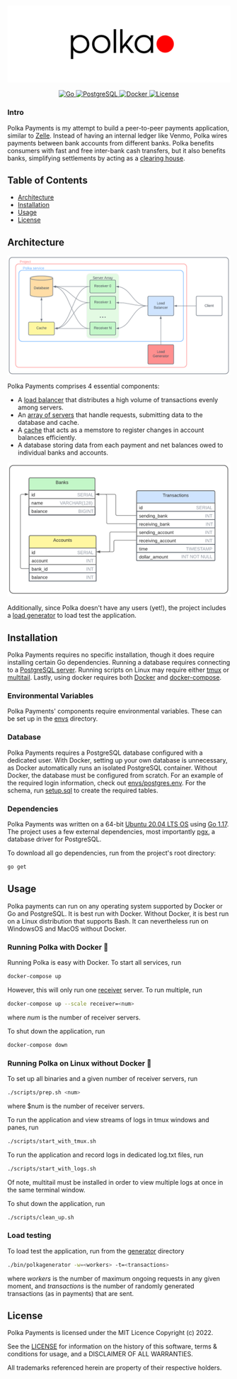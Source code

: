 <div align="center">
   <img alt="logo" src="files/logo.png">
</div>

<p align="center">
  <a href="https://go.dev/doc/go1.17">
    <img alt="Go" src="https://img.shields.io/badge/Go-1.17-lightblue">
  </a> 
  <a href="https://www.postgresql.org/docs/12/release-12-9.html">
    <img alt="PostgreSQL" src="https://img.shields.io/badge/PostgreSQL-12.9-green">
  </a> 
  <a href="https://docs.docker.com/engine/release-notes/">
    <img alt="Docker" src="https://img.shields.io/badge/Docker-20.10.12-blue">
  </a> 
  <a href="./LICENSE">
    <img alt="License" src="https://img.shields.io/badge/License-MIT-red">
  </a>
</p>

### Intro

Polka Payments is my attempt to build a peer-to-peer payments application, similar to [Zelle](https://www.zellepay.com/). Instead of having an internal ledger like Venmo, Polka wires payments between bank accounts from different banks. Polka benefits consumers with fast and free inter-bank cash transfers, but it also benefits banks, simplifying settlements by acting as a [clearing house](https://en.wikipedia.org/wiki/Clearing_house_(finance)).

## Table of Contents
- [Architecture](#Architecture)
- [Installation](#Installation)
- [Usage](#Usage)
- [License](#License)

## Architecture

<div align="center">
   <img alt="diagram" src="files/diagram2.png">
</div>

Polka Payments comprises 4 essential components: 
 - A [load balancer](./balancer/) that distributes a high volume of transactions evenly among servers.
 - An [array of servers](./receiver/) that handle requests, submitting data to the database and cache.
 - A [cache](./cache) that acts as a memstore to register changes in account balances efficiently. 
 - A database storing data from each payment and net balances owed to individual banks and accounts.

<div align="center">
   <img alt="schema" src="files/erd.png">
</div>

Additionally, since Polka doesn't have any users (yet!), the project includes a [load generator](https://github.com/sekerez/polka/tree/main/generator) to load test the application. 

## Installation

Polka Payments requires no specific installation, though it does require installing certain Go dependencies. Running a database requires connecting to a [PostgreSQL server](https://www.postgresql.org/). Running scripts on Linux may require either [tmux](https://github.com/tmux/tmux/wiki) or [multitail](https://www.vanheusden.com/multitail/). Lastly, using docker requires both [Docker](https://docs.docker.com/get-docker/) and [docker-compose](https://docs.docker.com/compose/install/).

### Environmental Variables

Polka Payments' components require environmental variables. These can be set up in the [envs](./envs) directory.

### Database

Polka Payments requires a PostgreSQL database configured with a dedicated user. With Docker, setting up your own database is unnecessary, as Docker automatically runs an isolated PostgreSQL container. Without Docker, the database must be configured from scratch. For an example of the required login information, check out [envs/postgres.env](https://github.com/sekerez/polka/blob/main/envs/postgres.env). For the schema, run [setup.sql](./dbinit/setup.sql) to create the required tables. 

### Dependencies

Polka Payments was written on a 64-bit [Ubuntu 20.04 LTS OS](https://releases.ubuntu.com/20.04/) using [Go 1.17](https://go.dev/doc/go1.17). The project uses a few external dependencies, most importantly [pgx](https://github.com/jackc/pgx), a database driver for PostgreSQL.

To download all go dependencies, run from the project's root directory:
```bash
go get 
```

## Usage

Polka payments can run on any operating system supported by Docker or Go and PostgreSQL. It is best run with Docker. Without Docker, it is best run on a Linux distribution that supports Bash. It can nevertheless run on WindowsOS and MacOS without Docker. 

### Running Polka with Docker &#x1F433;

Running Polka is easy with Docker. To start all services, run
```bash
docker-compose up
```

However, this will only run one [receiver](./receiver/) server. To run multiple, run
```bash
docker-compose up --scale receiver=<num>
```
where *num* is the number of receiver servers.

To shut down the application, run
```bash
docker-compose down
```

### Running Polka on Linux without Docker &#128039;

To set up all binaries and a given number of receiver servers, run
```bash
./scripts/prep.sh <num>
```
where $num is the number of receiver servers.

To run the application and view streams of logs in tmux windows and panes, run
```bash
./scripts/start_with_tmux.sh
```

To run the application and record logs in dedicated log.txt files, run
```bash
./scripts/start_with_logs.sh
```
Of note, multitail must be installed in order to view multiple logs at once in the same terminal window.

To shut down the application, run
```bash
./scripts/clean_up.sh
```

### Load testing 

To load test the application, run from the [generator](./generator/) directory
```bash
./bin/polkagenerator -w=<workers> -t=<transactions>
```
where *workers* is the number of maximum ongoing requests in any given moment, and *transactions* is the number of randomly generated transactions (as in payments) that are sent. 

## License
Polka Payments is licensed under the MIT Licence Copyright (c) 2022.

See the [LICENSE](https://github.com/sekerez/polka/blob/main/LICENSE) for information on the history of this software, terms & conditions for usage, and a DISCLAIMER OF ALL WARRANTIES.

All trademarks referenced herein are property of their respective holders.
